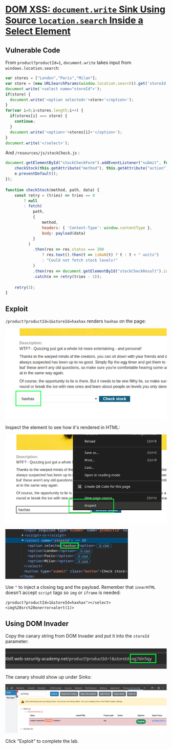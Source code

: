 # [DOM XSS: `document.write` Sink Using Source `location.search` Inside a Select Element](https://portswigger.net/web-security/cross-site-scripting/dom-based/lab-document-write-sink-inside-select-element)

## Vulnerable Code

From `product?productId=1`, `document.write` takes input from `windows.location.search`:

```javascript
var stores = ["London","Paris","Milan"];
var store = (new URLSearchParams(window.location.search)).get('storeId');
document.write('<select name="storeId">');
if(store) {
  document.write('<option selected>'+store+'</option>');
}
for(var i=0;i<stores.length;i++) {
  if(stores[i] === store) {
    continue;
  }
  document.write('<option>'+stores[i]+'</option>');
}
document.write('</select>');
```

And `/resources/js/stockCheck.js` :

```javascript
document.getElementById("stockCheckForm").addEventListener("submit", function(e) {
    checkStock(this.getAttribute("method"), this.getAttribute("action"), new FormData(this));
    e.preventDefault();
});

function checkStock(method, path, data) {
    const retry = (tries) => tries == 0
        ? null
        : fetch(
            path,
            {
                method,
                headers: { 'Content-Type': window.contentType },
                body: payload(data)
            }
          )
            .then(res => res.status === 200
                ? res.text().then(t => isNaN(t) ? t : t + " units")
                : "Could not fetch stock levels!"
            )
            .then(res => document.getElementById("stockCheckResult").innerHTML = res)
            .catch(e => retry(tries - 1));

    retry(3);
}
```

## Exploit

`/product?productId=1&storeId=haxhax` renders `haxhax` on the page:

![](_/psa-dom-xss-in-document.write-sink-using-source-location.search-inside-a-select-element-20250611-3.png)

Inspect the element to see how it's rendered in HTML:

![](_/psa-dom-xss-in-document.write-sink-using-source-location.search-inside-a-select-element-20250611-4.png)

![](_/psa-dom-xss-in-document.write-sink-using-source-location.search-inside-a-select-element-20250611-5.png)

Use `"` to inject a closing tag and the payload. Remember that `innerHTML` doesn't accept `script` tags so `img` or `iframe` is needed:

```text
/product?productId=1&storeId=haxhax"></select><img%20src%20onerror=alert(1)>
```

## Using DOM Invader

Copy the canary string from DOM Invader and put it into the `storeId` parameter:

![](_/psa-dom-xss-in-document.write-sink-using-source-location.search-inside-a-select-element-20250611-1.png)

The canary should show up under Sinks:

![](_/psa-dom-xss-in-document.write-sink-using-source-location.search-inside-a-select-element-20250611-2.png)

Click "Exploit" to complete the lab.
